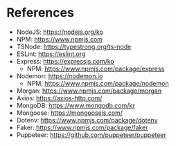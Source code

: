 # References

- NodeJS: https://nodejs.org/ko
- NPM: https://www.npmjs.com
- TSNode: https://typestrong.org/ts-node
- ESLint: https://eslint.org
- Express: https://expressjs.com/ko
  - NPM: https://www.npmjs.com/package/express
- Nodemon: https://nodemon.io
  - NPM: https://www.npmjs.com/package/nodemon
- Morgan: https://www.npmjs.com/package/morgan
- Axios: https://axios-http.com/
- MongoDB: https://www.mongodb.com/kr
- Mongoose: https://mongoosejs.com/
- Dotenv: https://www.npmjs.com/package/dotenv
- Faker: https://www.npmjs.com/package/faker
- Puppeteer: https://github.com/puppeteer/puppeteer
